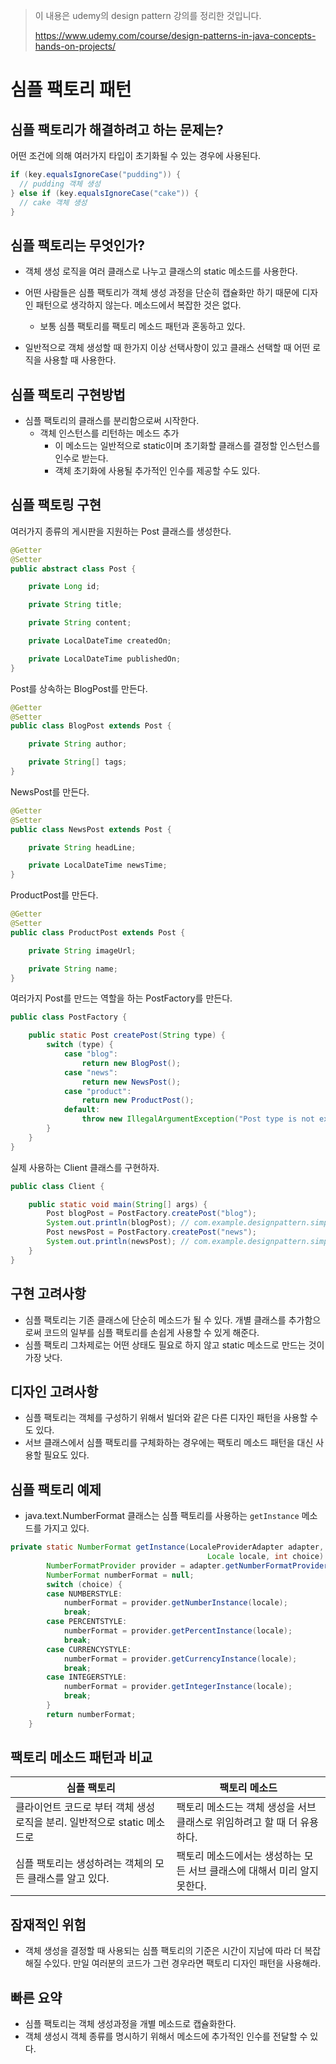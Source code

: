 > 이 내용은 udemy의 design pattern 강의를 정리한 것입니다.
>
> https://www.udemy.com/course/design-patterns-in-java-concepts-hands-on-projects/



# 심플 팩토리 패턴

## 심플 팩토리가 해결하려고 하는 문제는?

어떤 조건에 의해 여러가지 타입이 초기화될 수 있는 경우에 사용된다.

``` java
if (key.equalsIgnoreCase("pudding")) {
  // pudding 객체 생성
} else if (key.equalsIgnoreCase("cake")) {
  // cake 객체 생성
}
```



## 심플 팩토리는 무엇인가?

* 객체 생성 로직을 여러 클래스로 나누고 클래스의 static 메소드를 사용한다.
* 어떤 사람들은 심플 팩토리가 객체 생성 과정을 단순히 캡슐화만 하기 때문에 디자인 패턴으로 생각하지 않는다. 메소드에서 복잡한 것은 없다.
    * 보통 심플 팩토리를 팩토리 메소드 패턴과 혼동하고 있다.

* 일반적으로 객체 생성할 때 한가지 이상 선택사항이 있고 클래스 선택할 때 어떤 로직을 사용할 때 사용한다.



## 심플 팩토리 구현방법

* 심플 팩토리의 클래스를 분리함으로써 시작한다.
    * 객체 인스턴스를 리턴하는 메소드 추가
        * 이 메소드는 일반적으로 static이며 초기화할 클래스를 결정할 인스턴스를 인수로 받는다.
        * 객체 초기화에 사용될 추가적인 인수를 제공할 수도 있다.



## 심플 팩토링 구현

여러가지 종류의 게시판을 지원하는 Post 클래스를 생성한다.

```java
@Getter
@Setter
public abstract class Post {

    private Long id;

    private String title;

    private String content;

    private LocalDateTime createdOn;

    private LocalDateTime publishedOn;
}
```

Post를 상속하는 BlogPost를 만든다.

```java
@Getter
@Setter
public class BlogPost extends Post {

    private String author;

    private String[] tags;
}
```

NewsPost를 만든다.

```java
@Getter
@Setter
public class NewsPost extends Post {

    private String headLine;

    private LocalDateTime newsTime;
}
```

ProductPost를 만든다.

```java
@Getter
@Setter
public class ProductPost extends Post {

    private String imageUrl;

    private String name;
}
```

여러가지 Post를 만드는 역할을 하는 PostFactory를 만든다.

```java
public class PostFactory {

    public static Post createPost(String type) {
        switch (type) {
            case "blog":
                return new BlogPost();
            case "news":
                return new NewsPost();
            case "product":
                return new ProductPost();
            default:
                throw new IllegalArgumentException("Post type is not exists: " + type);
        }
    }
}
```

실제 사용하는 Client 클래스를 구현하자.

```java
public class Client {

    public static void main(String[] args) {
        Post blogPost = PostFactory.createPost("blog");
        System.out.println(blogPost); // com.example.designpattern.simplefactory.BlogPost@45ee12a7
        Post newsPost = PostFactory.createPost("news");
        System.out.println(newsPost); // com.example.designpattern.simplefactory.NewsPost@45ee12a7
    }
}
```



## 구현 고려사항

* 심플 팩토리는 기존 클래스에 단순히 메소드가 될 수 있다. 개별 클래스를 추가함으로써 코드의 일부를 심플 팩토리를 손쉽게 사용할 수 있게 해준다.
* 심플 팩토리 그차제로는 어떤 상태도 필요로 하지 않고 static 메소드로 만드는 것이 가장 낫다.



## 디자인 고려사항

* 심플 팩토리는 객체를 구성하기 위해서 빌더와 같은 다른 디자인 패턴을 사용할 수도 있다.
* 서브 클래스에서 심플 팩토리를 구체화하는 경우에는 팩토리 메소드 패턴을 대신 사용할 필요도 있다.



## 심플 팩토리 예제

* java.text.NumberFormat 클래스는 심플 팩토리를 사용하는 `getInstance` 메소드를 가지고 있다.

```java
private static NumberFormat getInstance(LocaleProviderAdapter adapter,
                                            Locale locale, int choice) {
        NumberFormatProvider provider = adapter.getNumberFormatProvider();
        NumberFormat numberFormat = null;
        switch (choice) {
        case NUMBERSTYLE:
            numberFormat = provider.getNumberInstance(locale);
            break;
        case PERCENTSTYLE:
            numberFormat = provider.getPercentInstance(locale);
            break;
        case CURRENCYSTYLE:
            numberFormat = provider.getCurrencyInstance(locale);
            break;
        case INTEGERSTYLE:
            numberFormat = provider.getIntegerInstance(locale);
            break;
        }
        return numberFormat;
    }
```



## 팩토리 메소드 패턴과 비교

| 심플 팩토리                                                  | 팩토리 메소드                                                |
| ------------------------------------------------------------ | ------------------------------------------------------------ |
| 클라이언트 코드로 부터 객체 생성 로직을 분리. 일반적으로 static 메소드로 | 팩토리 메소드는 객체 생성을 서브 클래스로 위임하려고 할 때 더 유용하다. |
| 심플 팩토리는 생성하려는 객체의 모든 클래스를 알고 있다.     | 팩토리 메소드에서는 생성하는 모든 서브 클래스에 대해서 미리 알지 못한다. |



## 잠재적인 위험

* 객체 생성을 결정할 때 사용되는 심플 팩토리의 기준은 시간이 지남에 따라 더 복잡해질 수있다. 만일 여러분의 코드가 그런 경우라면 팩토리 디자인 패턴을 사용해라.



## 빠른 요약

* 심플 팩토리는 객체 생성과정을 개별 메소드로 캡슐화한다.
* 객체 생성시 객체 종류를 명시하기 위해서 메소드에 추가적인 인수를 전달할 수 있다.
